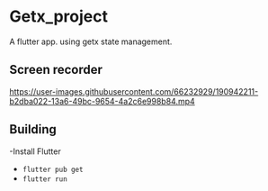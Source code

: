 # Getx_project

A flutter app. using getx state management.

## Screen recorder
https://user-images.githubusercontent.com/66232929/190942211-b2dba022-13a6-49bc-9654-4a2c6e998b84.mp4

## Building

-Install Flutter
- `flutter pub get`
- `flutter run`
